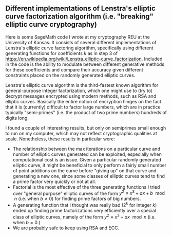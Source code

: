 ## Different implementations of Lenstra's elliptic curve factorization algorithm (i.e. "breaking" elliptic curve cryptography)

Here is some SageMath code I wrote at my cryptography REU at the University of Kansas. It consists of several different implementations of Lenstra's elliptic curve factoring algorithm, specifically using different generating functions for coefficients $k$ as in step 3 of https://en.wikipedia.org/wiki/Lenstra_elliptic-curve_factorization. Included in the code is the ability to modulate between different generative methods for these coefficients and compare their accuracy given different constraints placed on the randomly generated elliptic curves.

Lenstra's elliptic curve algorithm is the third-fastest known algorithm for general-purpose integer factorization, which one might use to (try to) decrypt messages encrypted using modern methods, such as RSA and elliptic curves. Basically the entire notion of encryption hinges on the fact that it is (currently) difficult to factor large numbers, which are in practice typically "semi-primes" (i.e. the product of two prime numbers) hundreds of digits long. 

I found a couple of interesting results, but only on semiprimes small enough to run on my computer, which may not reflect cryptographic qualities at scale. Nonetheless, these results in particular were:
- The relationship between the max iterations on a particular curve and number of elliptic curves generated can be exploited, especially when computational cost is an issue. Given a particular randomly generated elliptic curve, it might be beneficial to only perform a fairly small number of point additions on the curve before "giving up" on that curve and generating a new one, since some classes of elliptic curves tend to find a prime factor very quickly or not at all.
- Factorial is the most effective of the three generating functions I tried over "general purpose" elliptic curves of the form $y^2 ≡ x^3 + ax + b \mod n$ (i.e. when $b\neq 0$) for finding prime factors of big numbers.
- A generating function that I thought was really bad ($2^k$ for integer $k$) ended up finding prime factorizations very efficiently over a special class of elliptic curves, namely of the form $y^2 ≡ x^3 + ax \mod n$ (i.e. when $b=0$.)
- We are probably safe to keep using RSA and ECC.
